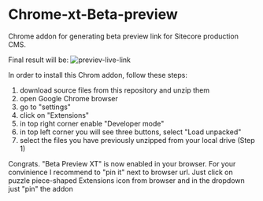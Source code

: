 # Chrome-xt-Beta-preview
Chrome addon for generating beta preview link for Sitecore production CMS.

Final result will be:
![previev-live-link](https://github.com/user-attachments/assets/ba03bc3b-5190-4b2d-be13-49d150e228b6)

In order to install this Chrom addon, follow these steps:
1. download source files from this repository and unzip them
2. open Google Chrome browser
3. go to "settings"
4. click on "Extensions"
5. in top right corner enable "Developer mode"
6. in top left corner you will see three buttons, select "Load unpacked"
7. select the files you have previously unzipped from your local drive (Step 1)

Congrats. "Beta Preview XT" is now enabled in your browser. For your convinience I recommend to "pin it" next to browser url. Just click on puzzle piece-shaped Extensions icon from browser and in the dropdown just "pin" the addon
